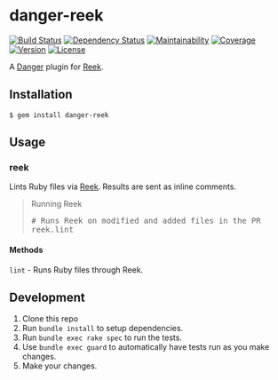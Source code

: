 # danger-reek

[![Build Status](https://badgen.net/travis/blooper05/danger-reek?icon=travis)](https://travis-ci.com/blooper05/danger-reek)
[![Dependency Status](https://api.dependabot.com/badges/status?host=github&repo=blooper05/danger-reek)](https://dependabot.com)
[![Maintainability](https://badgen.net/codeclimate/maintainability/blooper05/danger-reek?icon=codeclimate)](https://codeclimate.com/github/blooper05/danger-reek)
[![Coverage](https://badgen.net/codeclimate/coverage/blooper05/danger-reek?icon=codeclimate)](https://codeclimate.com/github/blooper05/danger-reek)
[![Version](https://badgen.net/rubygems/v/danger-reek?icon=ruby)](https://rubygems.org/gems/danger-reek)
[![License](https://badgen.net/github/license/blooper05/danger-reek?icon=github)](https://github.com/blooper05/danger-reek/blob/master/LICENSE)

A [Danger](https://rubygems.org/gems/danger) plugin for [Reek](https://rubygems.org/gems/reek).

## Installation

    $ gem install danger-reek

## Usage

### reek

Lints Ruby files via [Reek](https://rubygems.org/gems/reek).
Results are sent as inline comments.

<blockquote>Running Reek
  <pre>
# Runs Reek on modified and added files in the PR
reek.lint</pre>
</blockquote>

#### Methods

`lint` - Runs Ruby files through Reek.

## Development

1. Clone this repo
2. Run `bundle install` to setup dependencies.
3. Run `bundle exec rake spec` to run the tests.
4. Use `bundle exec guard` to automatically have tests run as you make changes.
5. Make your changes.

